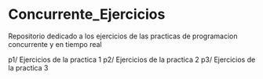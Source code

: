Concurrente_Ejercicios
======================

Repositorio dedicado a los ejercicios de las practicas de programacion concurrente y en tiempo real

p1/ Ejercicios de la practica 1
p2/ Ejercicios de la practica 2
p3/ Ejercicios de la practica 3

